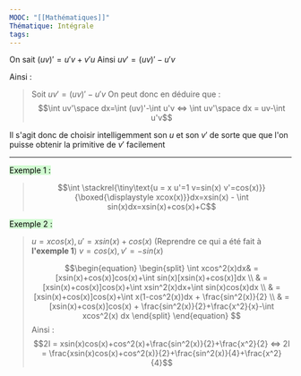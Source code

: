 ```yaml
---
MOOC: "[[Mathématiques]]"
Thématique: Intégrale
tags:
---
```

On sait $(uv)'=u'v+v'u$
Ainsi $uv'=(uv)'-u'v$

Ainsi :
> Soit $uv'=(uv)'-u'v$
> On peut donc en déduire que :
> $$\int uv'\space dx=\int (uv)'-\int u'v ⇔ \int uv'\space dx = uv-\int u'v$$

Il s'agit donc de choisir intelligemment son $u$ et son $v'$ de sorte que que l'on puisse obtenir la primitive de $v'$ facilement

---
<mark style="background: #BBFABBA6;">Exemple 1 :</mark>
> $$\int \stackrel{\tiny\text{u = x u'=1 v=sin(x) v'=cos(x)}}{\boxed{\displaystyle xcox(x)}}dx=xsin(x) - \int sin(x)dx=xsin(x)+cos(x)+C$$


<mark style="background: #BBFABBA6;">Exemple 2 :</mark>

> $u = xcos(x), u'= xsin(x)+cos(x)$ (Reprendre ce qui a été fait à **l'exemple 1**)
> $v = cos(x), v'=-sin(x)$
> 
> $$\begin{equation} \begin{split} \int xcos^2(x)dx& =  [xsin(x)+cos(x)]cos(x)+\int sin(x)[xsin(x)+cos(x)]dx \\ & = [xsin(x)+cos(x)]cos(x)+\int xsin^2(x)dx+\int sin(x)cos(x)dx \\ & =[xsin(x)+cos(x)]cos(x)+\int x(1-cos^2(x))dx + \frac{sin^2(x)}{2} \\ & = [xsin(x)+cos(x)]cos(x) + \frac{sin^2(x)}{2}+\frac{x^2}{x}-\int xcos^2(x) dx   \end{split} \end{equation} $$
> Ainsi : 
> $$2I = xsin(x)cos(x)+cos^2(x)+\frac{sin^2(x)}{2}+\frac{x^2}{2} ⇔ 2I = \frac{xsin(x)cos(x)+cos^2(x)}{2}+\frac{sin^2(x)}{4}+\frac{x^2}{4}$$
> 


